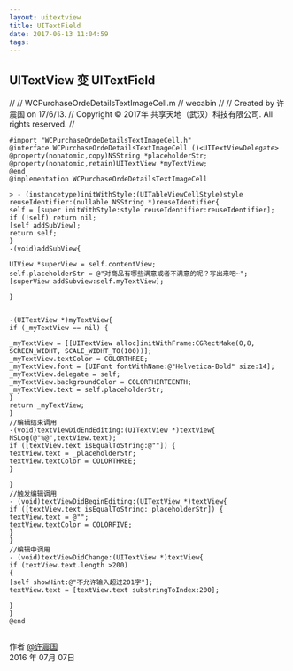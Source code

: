 ```yaml
---
layout: uitextview
title: UITextField
date: 2017-06-13 11:04:59
tags:
---
```


## UITextView 变 UITextField ##

//
//  WCPurchaseOrdeDetailsTextImageCell.m
//  wecabin
//
//  Created by 许震国 on 17/6/13.
//  Copyright © 2017年 共享天地（武汉）科技有限公司. All rights reserved.
//

```OC
#import "WCPurchaseOrdeDetailsTextImageCell.h"
@interface WCPurchaseOrdeDetailsTextImageCell ()<UITextViewDelegate>
@property(nonatomic,copy)NSString *placeholderStr;
@property(nonatomic,retain)UITextView *myTextView;
@end
@implementation WCPurchaseOrdeDetailsTextImageCell

> - (instancetype)initWithStyle:(UITableViewCellStyle)style reuseIdentifier:(nullable NSString *)reuseIdentifier{
self = [super initWithStyle:style reuseIdentifier:reuseIdentifier];
if (!self) return nil;
[self addSubView];
return self;
}
-(void)addSubView{

UIView *superView = self.contentView;
self.placeholderStr = @"对商品有哪些满意或者不满意的呢？写出来吧~";
[superView addSubview:self.myTextView];

}


-(UITextView *)myTextView{
if (_myTextView == nil) {

_myTextView = [[UITextView alloc]initWithFrame:CGRectMake(0,8, SCREEN_WIDHT, SCALE_WIDHT_TO(100))];
_myTextView.textColor = COLORTHREE;
_myTextView.font = [UIFont fontWithName:@"Helvetica-Bold" size:14];
_myTextView.delegate = self;
_myTextView.backgroundColor = COLORTHIRTEENTH;
_myTextView.text = self.placeholderStr;
}
return _myTextView;
}
//编辑结束调用
-(void)textViewDidEndEditing:(UITextView *)textView{
NSLog(@"%@",textView.text);
if ([textView.text isEqualToString:@""]) {
textView.text = _placeholderStr;
textView.textColor = COLORTHREE;
}

}
//触发编辑调用
- (void)textViewDidBeginEditing:(UITextView *)textView{
if ([textView.text isEqualToString:_placeholderStr]) {
textView.text = @"";
textView.textColor = COLORFIVE;
}
}
//编辑中调用
- (void)textViewDidChange:(UITextView *)textView{
if (textView.text.length >200)
{
[self showHint:@"不允许输入超过201字"];
textView.text = [textView.text substringToIndex:200];

}
}
@end


```

作者 [@许震国][3]     
2016 年 07月 07日    

[1]: https://www.zybuluo.com/mdeditor?url=https://www.zybuluo.com/static/editor/md-help.markdown
[2]: https://www.zybuluo.com/mdeditor?url=https://www.zybuluo.com/static/editor/md-help.markdown#cmd-markdown-高阶语法手册
[3]: http://weibo.com/ghosert
[4]: http://meta.math.stackexchange.com/questions/5020/mathjax-basic-tutorial-and-quick-reference

